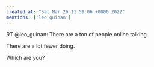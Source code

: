 ```yaml
---
created_at: "Sat Mar 26 11:59:06 +0000 2022"
mentions: ['leo_guinan']
---
```


RT @leo_guinan: There are a ton of people online talking.

There are a lot fewer doing.

Which are you?